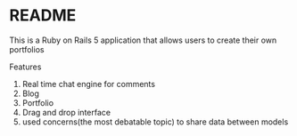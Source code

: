 # README

This is a Ruby on Rails 5 application that allows users to create their own portfolios

Features

1. Real time chat engine for comments
2. Blog
3. Portfolio
4. Drag and drop interface
5. used concerns(the most debatable topic) to share data between models
